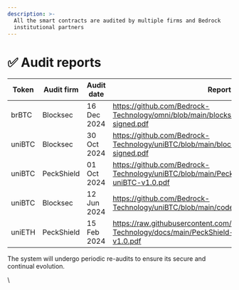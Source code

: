 ```yaml
---
description: >-
  All the smart contracts are audited by multiple firms and Bedrock
  institutional partners
---
```


# ✅ Audit reports



<table><thead><tr><th width="125">Token</th><th width="134">Audit firm</th><th width="153">Audit date</th><th>Report</th></tr></thead><tbody><tr><td>brBTC</td><td>Blocksec</td><td>16 Dec 2024</td><td><a href="https://github.com/Bedrock-Technology/omni/blob/main/blocksec_bedrock_br_v1.0-signed.pdf">https://github.com/Bedrock-Technology/omni/blob/main/blocksec_bedrock_br_v1.0-signed.pdf</a></td></tr><tr><td>uniBTC</td><td>Blocksec</td><td>30 Oct 2024</td><td><a href="https://github.com/Bedrock-Technology/uniBTC/blob/main/blocksec_bedrock_unibtc_v1.0-signed.pdf">https://github.com/Bedrock-Technology/uniBTC/blob/main/blocksec_bedrock_unibtc_v1.0-signed.pdf</a></td></tr><tr><td>uniBTC</td><td>PeckShield</td><td>01 Oct 2024</td><td><a href="https://github.com/Bedrock-Technology/uniBTC/blob/main/PeckShield-Audit-Report-uniBTC-v1.0.pdf">https://github.com/Bedrock-Technology/uniBTC/blob/main/PeckShield-Audit-Report-uniBTC-v1.0.pdf</a></td></tr><tr><td>uniBTC</td><td>Blocksec</td><td>12 Jun 2024</td><td><a href="https://github.com/Bedrock-Technology/uniBTC/blob/main/code%20audit%20blocksec.pdf">https://github.com/Bedrock-Technology/uniBTC/blob/main/code%20audit%20blocksec.pdf</a></td></tr><tr><td>uniETH</td><td>PeckShield</td><td>15 Feb 2024</td><td><a href="https://raw.githubusercontent.com/Bedrock-Technology/docs/main/PeckShield-Audit-Report-Bedrock-v1.0.pdf">https://raw.githubusercontent.com/Bedrock-Technology/docs/main/PeckShield-Audit-Report-Bedrock-v1.0.pdf</a></td></tr></tbody></table>



The system will undergo periodic re-audits to ensure its secure and continual evolution.

\
